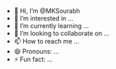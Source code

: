 - 👋 Hi, I’m @MKSourabh
- 👀 I’m interested in ...
- 🌱 I’m currently learning ...
- 💞️ I’m looking to collaborate on ...
- 📫 How to reach me ...
- 😄 Pronouns: ...
- ⚡ Fun fact: ...

<!---
MKSourabh/MKSourabh is a ✨ special ✨ repository because its `README.md` (this file) appears on your GitHub profile.
You can click the Preview link to take a look at your changes.
--->
